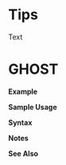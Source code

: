 # Tips
Text

# GHOST
**Example**<br>

**Sample Usage**<br>

**Syntax**<br>

**Notes**<br>

**See Also**<br>
